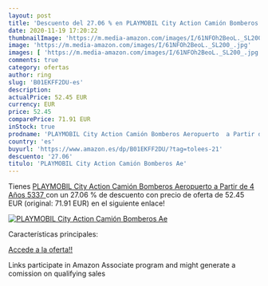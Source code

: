 ```yaml
---
layout: post
title: 'Descuento del 27.06 % en PLAYMOBIL City Action Camión Bomberos Ae'
date: 2020-11-19 17:20:22
thumbnailImage: 'https://m.media-amazon.com/images/I/61NFOh2BeoL._SL200_.jpg'
image: 'https://m.media-amazon.com/images/I/61NFOh2BeoL._SL200_.jpg'
images: [ 'https://m.media-amazon.com/images/I/61NFOh2BeoL._SL200_.jpg' ]
comments: true
category: ofertas
author: ring
slug: 'B01EKFF2DU-es'
description:
actualPrice: 52.45 EUR
currency: EUR
price: 52.45
comparePrice: 71.91 EUR
inStock: true
prodname: 'PLAYMOBIL City Action Camión Bomberos Aeropuerto  a Partir de 4 Años  5337 '
country: 'es'
buyurl: 'https://www.amazon.es/dp/B01EKFF2DU/?tag=tolees-21'
descuento: '27.06'
titulo: 'PLAYMOBIL City Action Camión Bomberos Ae'
---
```


Tienes [PLAYMOBIL City Action Camión Bomberos Aeropuerto  a Partir de 4 Años  5337 ](https://www.amazon.es/dp/B01EKFF2DU/?tag=tolees-21) con un 27.06 % de descuento con precio de oferta de 52.45 EUR (original: 71.91 EUR) en el siguiente enlace!

[![PLAYMOBIL City Action Camión Bomberos Ae](https://m.media-amazon.com/images/I/61NFOh2BeoL._SL200_.jpg)](https://www.amazon.es/dp/B01EKFF2DU/?tag=tolees-21)

Características principales:


[Accede a la oferta!!](https://www.amazon.es/dp/B01EKFF2DU/?tag=tolees-21)

Links participate in Amazon Associate program and might generate a comission on qualifying sales



